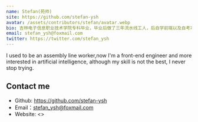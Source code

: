 ```yaml
---
name: Stefan(苑帅)
site: https://github.com/stefan-ysh
avatar: /assets/contributors/stefan/avatar.webp
bio: 吉林电子信息职业技术学院专科毕业，毕业后做了三年流水线工人，后自学前端以及自考本科，现在广州思创做前端开发，热爱解决问题，喜欢游泳、羽毛球、骑行等。
email: stefan_ysh@foxmail.com
twitter: https://twitter.com/stefan_ysh
---
```

I used to be an assembly line worker,now I'm a front-end engineer and more interested in artificial intelligence, although my skill is not the best, I never stop trying.

## Contact me

- Github: <https://github.com/stefan-ysh>
- Email：<stefan_ysh@foxmail.com>
- Website: <>

